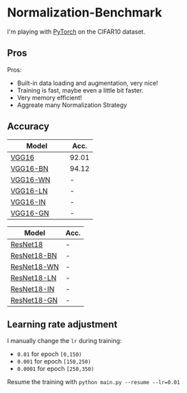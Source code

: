 # Normalization-Benchmark
I'm playing with [PyTorch](http://pytorch.org/) on the CIFAR10 dataset.

## Pros
Pros:
- Built-in data loading and augmentation, very nice!
- Training is fast, maybe even a little bit faster.
- Very memory efficient!
- Aggreate many Normalization Strategy

## Accuracy
| Model             | Acc.        |
| ----------------- | ----------- |
| [VGG16](https://arxiv.org/abs/1409.1556)              | 92.01  |
| [VGG16-BN](https://arxiv.org/abs/1502.03167)          | 94.12  |
| [VGG16-WN](https://arxiv.org/abs/1602.07868)          | -      |
| [VGG16-LN](https://arxiv.org/abs/1607.06450)          | -      |
| [VGG16-IN](https://arxiv.org/abs/1607.08022)          | -      |
| [VGG16-GN](https://arxiv.org/abs/1803.08494)          | -      |


| Model             | Acc.        |
| ----------------- | ----------- |
| [ResNet18](https://arxiv.org/abs/1512.03385)             | -      |
| [ResNet18-BN](https://arxiv.org/abs/1502.03167)          | -      |
| [ResNet18-WN](https://arxiv.org/abs/1602.07868)          | -      |
| [ResNet18-LN](https://arxiv.org/abs/1607.06450)          | -      |
| [ResNet18-IN](https://arxiv.org/abs/1607.08022)          | -      |
| [ResNet18-GN](https://arxiv.org/abs/1803.08494)          | -      |

## Learning rate adjustment
I manually change the `lr` during training:
- `0.01` for epoch `[0,150)`
- `0.001` for epoch `[150,250)`
- `0.0001` for epoch `[250,350)`

Resume the training with `python main.py --resume --lr=0.01`

